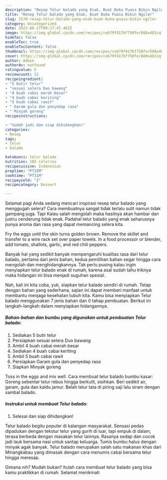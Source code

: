 ```yaml
---
description: "Resep Telur balado yang Enak, Buat Buka Puasa Bikin Ngiler"
title: "Resep Telur balado yang Enak, Buat Buka Puasa Bikin Ngiler"
slug: 2570-resep-telur-balado-yang-enak-buat-buka-puasa-bikin-ngiler
category: Uncategorized
date: 2022-06-27T09:17:47.463Z
image: https://img-global.cpcdn.com/recipes/ceb79f417bf750fe/680x482cq70/telur-balado-foto-resep-utama.jpg
hideToc: false
enableToc: true
enableTocContent: false
thumbnail: https://img-global.cpcdn.com/recipes/ceb79f417bf750fe/680x482cq70/telur-balado-foto-resep-utama.jpg
cover: https://img-global.cpcdn.com/recipes/ceb79f417bf750fe/680x482cq70/telur-balado-foto-resep-utama.jpg
author: Admin
authorAv: notfound
ratingvalue: 5
reviewcount: 12
recipeingredient:
- "5 butir telur"
- "sesuai selera Duo bawang"
- "4 buah cabai merah besar"
- "4 buah cabai keriting"
- "5 buah cabai rawit"
- " Garam gula dan penyedap rasa"
- " Minyak goreng"
recipeinstructions:

- "Sudah jadi dan siap dihidangkan!"
categories:
- Resep
tags:
- telur
- balado

katakunci: telur balado 
nutrition: 102 calories
recipecuisine: Indonesian
preptime: "PT35M"
cooktime: "PT31M"
recipeyield: "2"
recipecategory: Dessert

---
```



Selamat pagi Anda sedang mencari inspirasi resep telur balado yang menggugah selera? Cara membuatnya sangat tidak terlalu sulit namun tidak gampang juga. Tapi Kalau salah mengolah maka hasilnya akan hambar dan justru cenderung tidak enak. Padahal telur balado yang enak seharusnya punya aroma dan rasa yang dapat memancing selera kita.


Fry the eggs until the skin turns golden brown. Remove the skillet and transfer to a wire rack set over paper towels. In a food processor or blender, add tomato, shallots, garlic, and red chili peppers.

Banyak hal yang sedikit banyak mempengaruhi kualitas rasa dari telur balado, pertama dari jenis bahan, kedua pemilihan bahan segar hingga cara mengolah dan menghidangkannya. Tak perlu pusing kalau ingin menyiapkan telur balado enak di rumah, karena asal sudah tahu triknya maka hidangan ini bisa menjadi suguhan spesial.


Nah, kali ini kita coba, yuk, siapkan telur balado sendiri di rumah. Tetap dengan bahan yang sederhana, sajian ini dapat memberi manfaat untuk membantu menjaga kesehatan tubuh kita. Kamu bisa menyiapkan Telur balado menggunakan 7 jenis bahan dan 0 tahap pembuatan. Berikut ini langkah-langkah dalam menyiapkan hidangannya.

<!--inarticleads1-->

##### Bahan-bahan dan bumbu yang digunakan untuk pembuatan Telur balado:

1. Sediakan 5 butir telur
1. Persiapkan sesuai selera Duo bawang
1. Ambil 4 buah cabai merah besar
1. Sediakan 4 buah cabai keriting
1. Ambil 5 buah cabai rawit
1. Persiapkan  Garam gula dan penyedap rasa
1. Siapkan  Minyak goreng


Toss in the eggs and mix well. Cara membuat telur balado bumbu kasar: Goreng sebentar telur rebus hingga berkulit, sisihkan. Beri sedikit air, garam, gula dan kaldu jamur. Belah telur tata di piring saji lalu siram dengan sambal balado. 

<!--inarticleads2-->

##### Instruksi untuk membuat Telur balado:


1. Selesai dan siap dihidangkan!

Telur balado begitu populer di kalangan masyarakat. Sensasi pedas dipadukan dengan tekstur telur yang gurih di luar, tapi empuk di dalam, terasa berbeda dengan masakan telur lainnya. Rasanya sedap dan cocok jadi lauk bersama nasi untuk santap keluarga. Tumis bumbu halus dengan minyak agak banyak. Telur balado merupakan salah satu makanan khas dari Minangkabau yang dimasak dengan cara menumis cabai bersama telur hingga meresap. 

Gimana nih? Mudah bukan? Itulah cara membuat telur balado yang bisa kamu praktikkan di rumah. Selamat menikmati
